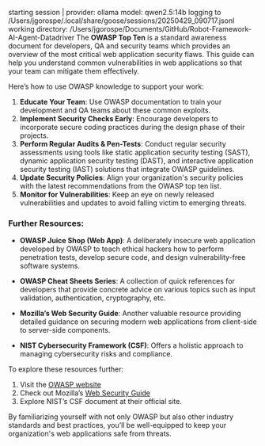 starting session | provider: ollama model: qwen2.5:14b
    logging to /Users/jgorospe/.local/share/goose/sessions/20250429_090717.jsonl
    working directory: /Users/jgorospe/Documents/GitHub/Robot-Framework-AI-Agent-Datadriver
The **OWASP Top Ten** is a standard awareness document for developers, QA and security teams which provides an overview of the most critical web application security flaws. This guide can help you understand common vulnerabilities in web applications so that your team can mitigate them effectively.

Here’s how to use OWASP knowledge to support your work:

1. **Educate Your Team**: Use OWASP documentation to train your development and QA teams about these common exploits.
2. **Implement Security Checks Early**: Encourage developers to incorporate secure coding practices during the design phase of their projects.
3. **Perform Regular Audits & Pen-Tests**: Conduct regular security assessments using tools like static application security testing (SAST), dynamic application security testing (DAST), and interactive application security testing (IAST) solutions that integrate OWASP guidelines.
4. **Update Security Policies**: Align your organization's security policies with the latest recommendations from the OWASP top ten list.
5. **Monitor for Vulnerabilities**: Keep an eye on newly released vulnerabilities and updates to avoid falling victim to emerging threats.

### Further Resources:

- **OWASP Juice Shop (Web App)**: A deliberately insecure web application developed by OWASP to teach ethical hackers how to perform penetration tests, develop secure code, and design vulnerability-free software systems.
  
- **OWASP Cheat Sheets Series**: A collection of quick references for developers that provide concrete advice on various topics such as input validation, authentication, cryptography, etc.

- **Mozilla’s Web Security Guide**: Another valuable resource providing detailed guidance on securing modern web applications from client-side to server-side components.

- **NIST Cybersecurity Framework (CSF)**: Offers a holistic approach to managing cybersecurity risks and compliance. 

To explore these resources further:
   
1. Visit the [OWASP website](https://owasp.org/)
2. Check out Mozilla’s [Web Security Guide](https://infosec.mozilla.org/guidelines/web_security.html)
3. Explore NIST’s CSF document at their official site.

By familiarizing yourself with not only OWASP but also other industry standards and best practices, you’ll be well-equipped to keep your organization's web applications safe from threats.
